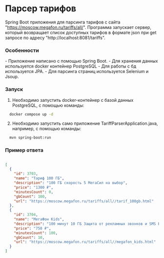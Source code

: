 <h1>Парсер тарифов</h1>

Spring Boot приложения для парсинга тарифов с сайта "https://moscow.megafon.ru/tariffs/all/". 
Программа запускает сервер, который возвращает список доступных тарифов в формате json при get запросе по адресу "http://localhost:8081/tariffs".

<h3>Особенности</h3>
- Приложение написано с помощью Spring Boot.
- Для хранения данных используется docker контейнер PostgreSQL
- Для работы с бд используется JPA.
- Для парсинга страниц используется Selenium и Jsoup.

<h3>Запуск</h3>

1. Необходимо запустить docker-контейнер с базой данных PostgreSQL, с помощью команды:
```bash
  docker compose up -d
```
2. Необходимо запустить само приложение TariffParserApplication.java, например, с помощью команды:
```bash
  mvn spring-boot:run
```

<h3>Пример ответа</h3>

```json

[
  {
    "id": 3703,
    "name": "Тариф 100 ГБ",
    "description": "100 ГБ скорость 5 МегаСил на выбор",
    "price": "1300 ₽",
    "minutesCount": 0,
    "gbCount": 100,
    "url": "https://moscow.megafon.ru/tariffs/all//tarif_100gb.html"
  },
  {
    "id": 3704,
    "name": "МегаФон Kids",
    "description": "100 минут 10 ГБ Защита от рекламных звонков и SMS Блокировка нежелательного контента",
    "price": "750 ₽",
    "minutesCount": 100,
    "gbCount": 10,
    "url": "https://moscow.megafon.ru/tariffs/all//megafon_kids.html"
  }
]
```
